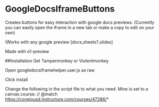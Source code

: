 # GoogleDocsIframeButtons
Creates buttons for easy interaction with google docs previews. (Currently you can easily open the iframe in a new tab or make a copy to edit on your own)

(Works with any google preview [docs,sheets?,slides]

Made with o1-preview

##Installation
Get Tampermonkey or Violentmonkey

Open googledocsiframehelper.user.js as raw

Click install

Change the following in the script file to what you need. Mine is set to a canvas course:
  // @match       https://conejousd.instructure.com/courses/47286/*
